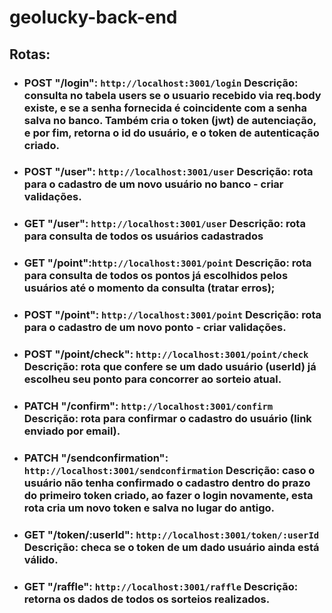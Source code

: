# geolucky-back-end

## Rotas:
- ### POST "/login": ```http://localhost:3001/login``` Descrição: consulta no tabela users se o usuario recebido via req.body existe, e se a senha fornecida é coincidente com a senha salva no banco. Também cria o token (jwt) de autenciação, e por fim, retorna o id do usuário, e o token de autenticação criado.
- ### POST "/user": ```http://localhost:3001/user``` Descrição: rota para o cadastro de um novo usuário no banco - criar validações.
- ### GET "/user": ```http://localhost:3001/user``` Descrição: rota para consulta de todos os usuários cadastrados
- ### GET "/point":```http://localhost:3001/point``` Descrição: rota para consulta de todos os pontos já escolhidos pelos usuários até o momento da consulta (tratar erros);
- ### POST "/point": ```http://localhost:3001/point``` Descrição: rota para o cadastro de um novo ponto - criar validações.
- ### POST "/point/check": ```http://localhost:3001/point/check``` Descrição: rota que confere se um dado usuário (userId) já escolheu seu ponto para concorrer ao sorteio atual.
- ### PATCH "/confirm": ```http://localhost:3001/confirm``` Descrição: rota para confirmar o cadastro do usuário (link enviado por email).
- ### PATCH "/sendconfirmation": ```http://localhost:3001/sendconfirmation``` Descrição: caso o usuário não tenha confirmado o cadastro dentro do prazo do primeiro token criado, ao fazer o login novamente, esta rota cria um novo token e salva no lugar do antigo.
- ### GET "/token/:userId": ```http://localhost:3001/token/:userId``` Descrição: checa se o token de um dado usuário ainda está válido.
- ### GET "/raffle": ```http://localhost:3001/raffle``` Descrição: retorna os dados de todos os sorteios realizados.

